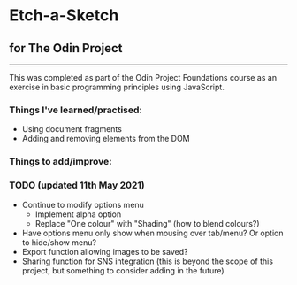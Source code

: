 # Etch-a-Sketch

## for The Odin Project

---

This was completed as part of the Odin Project Foundations course as an exercise in basic programming principles using JavaScript.

### Things I've learned/practised:
- Using document fragments
- Adding and removing elements from the DOM

### Things to add/improve:

### TODO (updated 11th May 2021)
- Continue to modify options menu
    - Implement alpha option
    - Replace "One colour" with "Shading" (how to blend colours?)
- Have options menu only show when mousing over tab/menu? Or option to hide/show menu?
- Export function allowing images to be saved?
- Sharing function for SNS integration (this is beyond the scope of this project, but something to consider adding in the future)